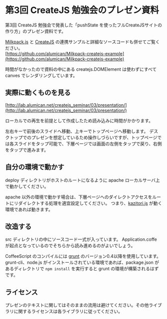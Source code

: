第3回 CreateJS 勉強会のプレゼン資料
==========================

第3回 CreateJS 勉強会で発表した「pushState を使ったフルCreateJSサイトの作り方」のプレゼン資料です。

[Milkpack.js](https://github.com/alumican/Milkpack.js) と [CreateJS](http://www.createjs.com) の連携サンプルと詳細なソースコードも併せてご覧ください。  
[https://github.com/alumican/Milkpack-createjs-example](https://github.com/alumican/Milkpack-createjs-example)

時間がなかったので資料の中にある createjs.DOMElement は使わずにすべて canves でレンダリングしています。

実際に動くものを見る
------
[http://lab.alumican.net/createjs_seminar/03/presentation/](http://lab.alumican.net/createjs_seminar/03/presentation/)

ローカルでの再生を前提として作成したため読み込みに時間がかかります。

左右キーで前後のスライドへ移動、上キーでトップページへ移動します。
デスクトップでのプレゼンを想定しているため操作しづらいですが、トップページでは各スライドをタップ可能で、下層ページでは画面の左側をタップで戻り、右側をタップで進みます。

自分の環境で動かす
------
deploy ディレクトリがホストのルートになるように apache ローカルサーバ上で動かしてください。

apache 以外の環境で動かす場合は、下層ページへのダイレクトアクセスをルートにリダイレクトする処理を適宜設定してください。
つまり、[kazitori.js](https://github.com/glassesfactory/kazitori.js) が動く環境であれば動きます。

改造する
------
src ディレクトリの中にソースコード一式が入っています。
Application.coffe が起点となっているのでそちらから読み進めるのがよいでしょう。

CoffeeScript のコンパイルには [grunt](http://gruntjs.com/) のバージョン0.4以降を使用しています。
grunt-cli、node.js がインストールされている環境であれば、package.json があるディレクトリで `npm install` を実行すると grunt の環境が構築されるはずです。

ライセンス
------
プレゼンのテキストに関してはそのままの流用は避けてください。その他ライブラリに関するライセンスは各ライブラリに従ってください。
